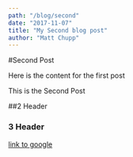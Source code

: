 ```yaml
---
path: "/blog/second"
date: "2017-11-07"
title: "My Second blog post"
author: "Matt Chupp"
---
```


#Second Post

Here is the content for the first post

This is the Second Post

##2 Header

### 3 Header


[link to google](http://google.com)
